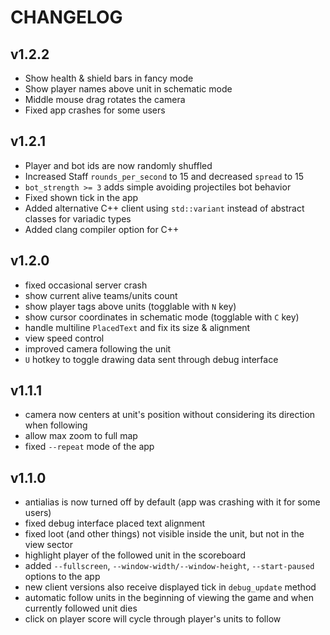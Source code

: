 # CHANGELOG

## v1.2.2

- Show health & shield bars in fancy mode
- Show player names above unit in schematic mode
- Middle mouse drag rotates the camera
- Fixed app crashes for some users

## v1.2.1

- Player and bot ids are now randomly shuffled
- Increased Staff `rounds_per_second` to 15 and decreased `spread` to 15
- `bot_strength >= 3` adds simple avoiding projectiles bot behavior
- Fixed shown tick in the app
- Added alternative C++ client using `std::variant` instead of abstract classes for variadic types
- Added clang compiler option for C++

## v1.2.0

- fixed occasional server crash
- show current alive teams/units count
- show player tags above units (togglable with `N` key)
- show cursor coordinates in schematic mode (togglable with `C` key)
- handle multiline `PlacedText` and fix its size & alignment
- view speed control
- improved camera following the unit
- `U` hotkey to toggle drawing data sent through debug interface

## v1.1.1

- camera now centers at unit's position without considering its direction when following
- allow max zoom to full map
- fixed `--repeat` mode of the app

## v1.1.0

- antialias is now turned off by default (app was crashing with it for some users)
- fixed debug interface placed text alignment
- fixed loot (and other things) not visible inside the unit, but not in the view sector
- highlight player of the followed unit in the scoreboard
- added `--fullscreen`, `--window-width/--window-height`, `--start-paused` options to the app
- new client versions also receive displayed tick in `debug_update` method
- automatic follow units in the beginning of viewing the game and when currently followed unit dies
- click on player score will cycle through player's units to follow
